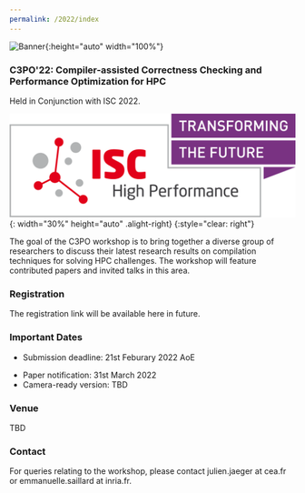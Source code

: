 ```yaml
---
permalink: /2022/index
---
```


![Banner](/assets/banner_hamburg.jpg){:height="auto" width="100%"}

### C3PO'22: Compiler-assisted Correctness Checking and Performance Optimization for HPC

Held in Conjunction with ISC 2022.

![ISC2022](/assets/ISC2022_Logo.png){: width="30%" height="auto" .alight-right}
{:style="clear: right"}

The goal of the C3PO workshop is to bring together a diverse group of
researchers to discuss their latest research results on compilation techniques
for solving HPC challenges. The workshop will feature contributed papers and
invited talks in this area.

### Registration

The registration link will be available here in future.

### Important Dates

- Submission deadline: 21st Feburary 2022 AoE
<!-- -Submission deadline: ~~21st Feburary 2022 AoE~~ 28th Feburary 2022 AoE-->
- Paper notification: 31st March 2022
- Camera-ready version: TBD

### Venue
TBD

### Contact

For queries relating to the workshop, please contact julien.jaeger at cea.fr or emmanuelle.saillard at inria.fr.
